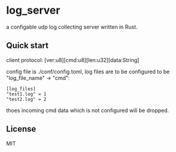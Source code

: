 # log_server
a configable udp log collecting server written in Rust.

## Quick start

client protocol:
[ver:u8][cmd:u8][len:u32][data:String]

config file is ./conf/config.toml, log files are to be
configured to be "log_file_name" -> "cmd":

```
[log_files]
"test1.log" = 1
"test2.log" = 2
```

thoes incoming cmd data which is not configured will be
dropped.

## License
MIT

